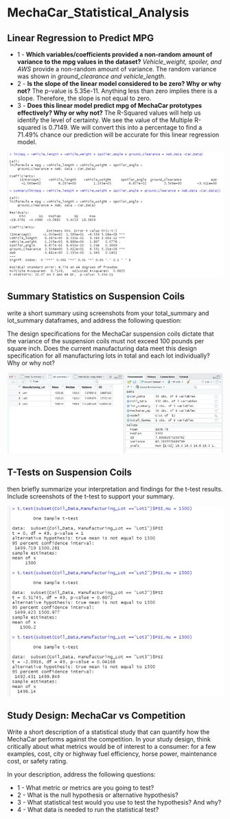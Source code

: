 # MechaCar_Statistical_Analysis

## Linear Regression to Predict MPG
- 1 - **Which variables/coefficients provided a non-random amount of variance to the mpg values in the dataset?**
_Vehicle_weight, spoiler, and AWS_ provide a non-random amount of variance. The random variance was shown in _ground_clearance and vehicle_length_.
- 2 - **Is the slope of the linear model considered to be zero? Why or why not?**
The p-value is 5.35e-11. Anything less than zero implies there is a slope. Therefore, the slope is not equal to zero. 
- 3 - **Does this linear model predict mpg of MechaCar prototypes effectively? Why or why not?**
The R-Squared values will help us identify the level of certainty. We see the value of the Multiple R-squared is 0.7149. We will convert this into a percentage to find a 71.49% chance our prediction will be accurate for this linear regression model. 

![Deliverable 1-Linear Regression](https://github.com/ScottyMacCVC/MechaCar_Statistical_Analysis/blob/main/Images/01-Linear%20Regression%20to%20Predict%20MPG.JPG)

## Summary Statistics on Suspension Coils
write a short summary using screenshots from your total_summary and lot_summary dataframes, and address the following question:

The design specifications for the MechaCar suspension coils dictate that the variance of the suspension coils must not exceed 100 pounds per square inch. Does the current manufacturing data meet this design specification for all manufacturing lots in total and each lot individually? Why or why not?

![Deliverable 2-Summary Statistics on Suspension Coils](https://github.com/ScottyMacCVC/MechaCar_Statistical_Analysis/blob/main/Images/02-Summary%20Statistics%20on%20Suspension%20Coils.JPG)

## T-Tests on Suspension Coils
then briefly summarize your interpretation and findings for the t-test results. Include screenshots of the t-test to support your summary.

![Deliverable 3-T-Tests on Suspension Coils](https://github.com/ScottyMacCVC/MechaCar_Statistical_Analysis/blob/main/Images/03-T-Tests%20on%20Suspension%20Coils.JPG)


## Study Design: MechaCar vs Competition

Write a short description of a statistical study that can quantify how the MechaCar performs against the competition. In your study design, think critically about what metrics would be of interest to a consumer: for a few examples, cost, city or highway fuel efficiency, horse power, maintenance cost, or safety rating.

In your description, address the following questions:
- 1 - What metric or metrics are you going to test?
- 2 - What is the null hypothesis or alternative hypothesis?
- 3 - What statistical test would you use to test the hypothesis? And why?
- 4 - What data is needed to run the statistical test?
